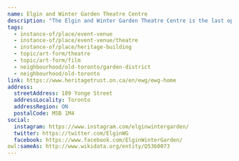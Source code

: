 ```yaml
---
name: Elgin and Winter Garden Theatre Centre
description: "The Elgin and Winter Garden Theatre Centre is the last operating double-decker theatre in the world and a National Historic Site of Canada. Built in 1913 by theatre impresario Marcus Loew, it features two opulent stacked theatres: the 1,500-seat downstairs Elgin Theatre and the 1,000-seat upstairs Winter Garden Theatre, which is decorated with real beech boughs and hand-painted garden scenes. Owned by the Ontario Heritage Trust, the theatres were meticulously restored in the 1980s and now host a variety of performances including theatre, comedy, concerts, and film screenings, preserving an extraordinary piece of theatrical history."
tags:
  - instance-of/place/event-venue
  - instance-of/place/event-venue/theatre
  - instance-of/place/heritage-building
  - topic/art-form/theatre
  - topic/art-form/film
  - neighbourhood/old-toronto/garden-district
  - neighbourhood/old-toronto
link: https://www.heritagetrust.on.ca/en/ewg/ewg-home
address:
  streetAddress: 189 Yonge Street
  addressLocality: Toronto
  addressRegion: ON
  postalCode: M5B 1M4
social:
  instagram: https://www.instagram.com/elginwintergarden/
  twitter: https://twitter.com/ElginWG
  facebook: https://www.facebook.com/ElginWinterGarden/
owl:sameAs: http://www.wikidata.org/entity/Q5360073
---
```

